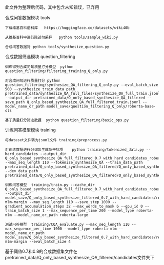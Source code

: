 此文件为整理后代码，其中包含未知错误，已弃用

合成问答数据模块    tools

    下载维基百科语料库   https://huggingface.co/datasets/wiki40b

    从维基百科中进行陈述句采样   python tools/sample_wiki.py

    合成问答数据对 python tools/synthesize_question.py

合成数据筛选模块   question_filtering

    训练得到合成问句质量打分模型  python question_filtering/filtering_training_Q_only.py
    
    对合成问句进行质量打分 python question_filtering/synthesize_QA_filtering_Q_only.py --eval_batch_size 500 --synthesize_train_data_path pretrained_data/synthesize_QA_full_files/synthesize_QA_full_train.jsonl --output_dir pretrained_data/Q_only_based_synthesize_QA_filtered --save_path Q_only_based_synthesize_QA_full_filtered_train.jsonl --model_name_or_path model_save/question_filtering_Q_only/roberta-base-cls
    
    基于质量打分筛选数据  python question_filtering/basic_ops.py

训练问答模型模块    training

    将dataset文件转为jsonl文件 training/preprocess.py
    
    对训练数据进行分词及生成及干扰项    python training/tokenized_data.py --hard_candidates --output_dir Q_only_based_synthesize_QA_full_filtered_0.7_with_hard_candidates_roberta --max_seq_length 110 --tokenize_synthesize_QA --train_data_path pretrained_data/Q_only_based_synthesize_QA_filtered/Q_only_based_synthesize_QA_full_train_high_quality_0.7.jsonl --dev_data_path pretrained_data/Q_only_based_synthesize_QA_filtered/Q_only_based_synthesize_QA_full_test_high_quality_0.7.jsonl
    
    训练问答模型  training/train.py --cache_dir Q_only_based_synthesize_QA_full_filtered_0.7_with_hard_candidates_roberta --output_dir model_save/Q_only_based_synthesize_filtered_0.7_with_hard_candidates/roberta-mlm-margin --max_seq_length 110 --save_step 1000 --gradient_accumulation_steps 32 --max_words_to_mask 6 --gpu_id 0 --train_batch_size 1 --max_sequence_per_time 200 --model_type roberta-mlm --model_name_or_path roberta-large

    测试问答模型  training/CQA_evaluate.py --max_seq_length 110 --max_sequence_per_time 1000 --model_type roberta-mlm --model_name_or_path model_save/Q_only_based_synthesize_filtered_0.7_with_hard_candidates/roberta-mlm-margin --eval_batch_size 4

基于阈值0.7和0.8的合成数据集文件在pretrained_data/Q_only_based_synthesize_QA_filtered/candidates文件夹下